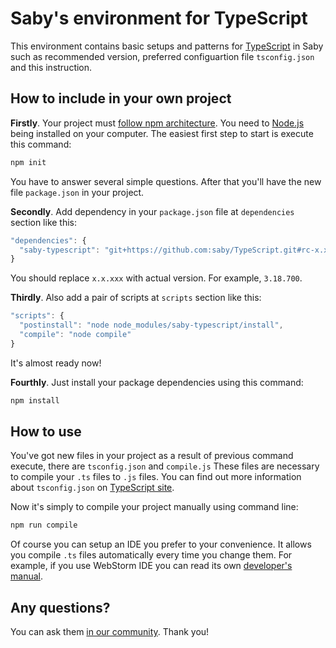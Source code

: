 # Saby's environment for TypeScript

This environment contains basic setups and patterns for [TypeScript](https://www.typescriptlang.org/) in Saby such as recommended version, preferred configuartion file `tsconfig.json` and this instruction.

## How to include in your own project

**Firstly**. Your project must [follow npm architecture](https://docs.npmjs.com/cli/init). You need to [Node.js](https://nodejs.org/) being installed on your computer. The easiest first step to start is execute this command:
```bash
npm init
```
You have to answer several simple questions. After that you'll have the new file `package.json` in your project.

**Secondly**. Add dependency in your `package.json` file at `dependencies` section like this:
```javascript
"dependencies": {
  "saby-typescript": "git+https://github.com:saby/TypeScript.git#rc-x.x.xxx"
}
```
You should replace `x.x.xxx` with actual version. For example, `3.18.700`. 

**Thirdly**. Also add a pair of scripts at `scripts` section like this:
```javascript
"scripts": {
  "postinstall": "node node_modules/saby-typescript/install",
  "compile": "node compile"
}
```

It's almost ready now!

**Fourthly**. Just install your package dependencies using this command:
```bash
npm install
```

## How to use

You've got new files in your project as a result of previous command execute, there are `tsconfig.json` and `compile.js` These files are necessary to compile your `.ts` files to `.js` files. You can find out more information about `tsconfig.json` on [TypeScript site](https://www.typescriptlang.org/).

Now it's simply to compile your project manually using command line:
```bash
npm run compile
```

Of course you can setup an IDE you prefer to your convenience. It allows you compile `.ts` files automatically every time you change them.
For example, if you use WebStorm IDE you can read its own [developer's manual](https://www.jetbrains.com/help/webstorm/typescript-support.html).

## Any questions?

You can ask them [in our community](https://wi.sbis.ru). Thank you!
